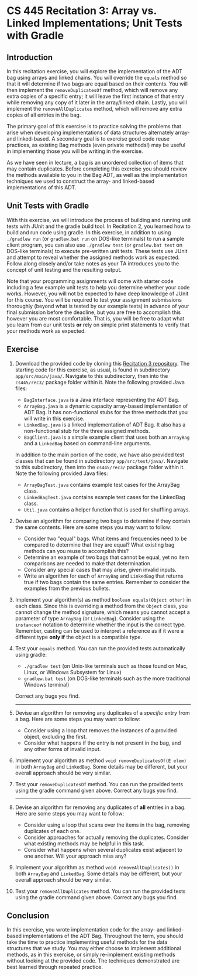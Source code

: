 # CS 445 Recitation 3: Array vs. Linked Implementations; Unit Tests with Gradle

## Introduction

In this recitation exercise, you will explore the implementation of the ADT bag using
arrays and linked chains. You will override the `equals` method so that it will
determine if two bags are equal based on their contents. You will then implement
the `removeDuplicatesOf` method, which will remove any extra copies of a
specific entry; it will leave the first instance of that entry while removing
any copy of it later in the array/linked chain. Lastly, you will implement the
`removeAllDuplicates` method, which will remove any extra copies of all entries
in the bag.

The primary goal of this exercise is to practice solving the problems that arise
when developing implementations of data structures alternately array- and
linked-based. A secondary goal is to exercise good code reuse practices, as
existing Bag methods (even private methods!) may be useful in implementing those
you will be writing in the exercise.

As we have seen in lecture, a bag is an unordered collection of items that may
contain duplicates. Before completing this exercise you should review the
methods available to you in the Bag ADT, as well as the implementation
techniques we used to construct the array- and linked-based implementations of
this ADT.

## Unit Tests with Gradle

With this exercise, we will introduce the process of building and running unit
tests with JUnit and the gradle build tool. In Recitation 2, you learned how to
build and run code using gradle. In this exercise, in addition to using
`./gradlew run` (or `gradlew.bat run` on DOS-like terminals) to run a sample
client program, you can also use `./gradlew test` (or `gradlew.bat test` on
DOS-like terminals) to execute pre-written unit tests. These tests use JUnit and
attempt to reveal whether the assigned methods work as expected. Follow along
closely and/or take notes as your TA introduces you to the concept of unit
testing and the resulting output.

Note that your programming assignments will come with starter code including a
few example unit tests to help you determine whether your code works. However,
you will not be expected to have deep knowledge of JUnit for this course. You
will be required to test your assignment submissions thoroughly (beyond what is
tested by our example tests) in advance of your final submission before the
deadline, but you are free to accomplish this however you are most comfortable.
That is, you will be free to adapt what you learn from our unit tests **or**
rely on simple print statements to verify that your methods work as expected.

## Exercise

1. Download the provided code by cloning this [Recitation 3
repository](https://github.com/2217-cs445/cs445-rec3). The starting code for
this exercise, as usual, is found in subdirectory `app/src/main/java/`. Navigate
to this subdirectory, then into the `cs445/rec3/` package folder within it. Note
the following provided Java files:

   - `BagInterface.java` is a Java interface representing the ADT Bag.
   - `ArrayBag.java` is a dynamic capacity array-based implementation of ADT
     Bag. It has non-functional stubs for the three methods that you will write
     in this exercise.
   - `LinkedBag.java` is a linked implementation of ADT Bag. It also has a
     non-functional stub for the three assigned methods.
   - `BagClient.java` is a simple example client that uses both an `ArrayBag`
     and a `LinkedBag` based on command-line arguments.

   In addition to the main portion of the code, we have also provided test
   classes that can be found in subdirectory `app/src/test/java/`. Navigate to
   this subdirectory, then into the `cs445/rec3/` package folder within it. Note
   the following provided Java files:

   - `ArrayBagTest.java` contains example test cases for the ArrayBag class.
   - `LinkedBagTest.java` contains example test cases for the LinkedBag class.
   - `Util.java` contains a helper function that is used for shuffling arrays.

2. Devise an algorithm for comparing two bags to determine if they contain the
same contents. Here are some steps you may want to follow:

   - Consider two "equal" bags. What items and frequencies need to be compared
     to determine that they are equal? What existing bag methods can you reuse
     to accomplish this?
   - Determine an example of two bags that cannot be equal, yet no item
     comparisons are needed to make that determination.
   - Consider any special cases that may arise, given invalid inputs.
   - Write an algorithm for each of `ArrayBag` and `LinkedBag` that returns true
     if two bags contain the same entries. Remember to consider the examples
     from the previous bullets.

3. Implement your algorithm(s) as method `boolean equals(Object other)` in each
class. Since this is overriding a method from the `Object` class, you cannot
change the method signature, which means you cannot accept a parameter of type
`ArrayBag` (or `LinkedBag`). Consider using the `instanceof` notation to
determine whether the input is the correct type. Remember, casting can be used
to interpret a reference as if it were a different type **only if** the object
is a compatible type.

4. Test your `equals` method. You can run the provided tests automatically using
gradle:

   - `./gradlew test` (on Unix-like terminals such as those found on Mac, Linux,
     or Windows Subsystem for Linux)
   - `gradlew.bat test` (on DOS-like terminals such as the more traditional
     Windows terminal)

   Correct any bugs you find.

   ------

5. Devise an algorithm for removing any duplicates of a *specific* entry from a
bag. Here are some steps you may want to follow:

   - Consider using a loop that removes the instances of a provided object,
     excluding the first.
   - Consider what happens if the entry is not present in the bag, and any other
     forms of invalid input.

6. Implement your algorithm as method `void removeDuplicatesOf(E elem)` in both
`ArrayBag` and `LinkedBag`. Some details may be different, but your overall
approach should be very similar.

7. Test your `removeDuplicatesOf` method. You can run the provided tests using
the gradle command given above. Correct any bugs you find.

   ------

8. Devise an algorithm for removing any duplicates of **all** entries in a bag.
Here are some steps you may want to follow:

   - Consider using a loop that scans over the items in the bag, removing
     duplicates of each one.
   - Consider approaches for actually removing the duplicates. Consider what
     existing methods may be helpful in this task.
   - Consider what happens when several duplicates exist adjacent to one
     another. Will your approach miss any?

9. Implement your algorithm as method `void removeAllDuplicates()` in both
`ArrayBag` and `LinkedBag`. Some details may be different, but your overall
approach should be very similar.

10. Test your `removeAllDuplicates` method. You can run the provided tests using
the gradle command given above. Correct any bugs you find.


## Conclusion

In this exercise, you wrote implementation code for the array- and linked-based
implementations of the ADT Bag. Throughout the term, you should take the time to
practice implementing useful methods for the data structures that we study. You
may either choose to implement additional methods, as in this exercise, or
simply re-implement existing methods without looking at the provided code. The
techniques demonstrated are best learned through repeated practice.

